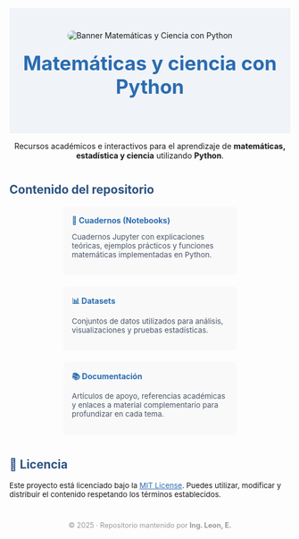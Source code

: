 <!-- Encabezado con imagen -->
<div style="text-align:center; padding: 40px 20px; background-color:#f0f4f8;">
  <img src="https://raw.githubusercontent.com/eduardoleon9010/matematicas/main/img/banner.png" alt="Banner Matemáticas y Ciencia con Python" style="max-width: 100%; height: auto; border-radius: 12px;">
  <h1 style="color:#2b6cb0; font-size:2.5em; margin-top: 20px; animation: float 3s ease-in-out infinite;">
    Matemáticas y ciencia con Python
  </h1>
</div>

<p align="center">
  Recursos académicos e interactivos para el aprendizaje de <strong>matemáticas, estadística y ciencia</strong> utilizando <strong>Python</strong>.
</p>

<h2 style="color:#2c5282; margin-top: 40px;">Contenido del repositorio</h2>

<section style="display: flex; flex-wrap: wrap; justify-content: center; gap: 20px;">

  <div style="width: 280px; border: none; border-radius: 8px; padding: 16px; background: #f9f9f9;">
    <a href="https://github.com/eduardoleon9010/matematicas/tree/main/cuadernos(Notebooks)" target="_blank" style="text-decoration: none; color: #2b6cb0;"><strong>📒 Cuadernos (Notebooks)</strong></a>
    <p style="font-size: 0.95em; color: #4a5568;">
      Cuadernos Jupyter con explicaciones teóricas, ejemplos prácticos y funciones matemáticas implementadas en Python.
    </p>
  </div>

  <div style="width: 280px; border: none; border-radius: 8px; padding: 16px; background: #f9f9f9;">
    <a href="https://github.com/eduardoleon9010/matematicas/tree/main/Conjuntos_de_datos" target="_blank" style="text-decoration: none; color: #2b6cb0;"><strong>📊 Datasets</strong></a>
    <p style="font-size: 0.95em; color: #4a5568;">
      Conjuntos de datos utilizados para análisis, visualizaciones y pruebas estadísticas.
    </p>
  </div>

  <div style="width: 280px; border: none; border-radius: 8px; padding: 16px; background: #f9f9f9;">
    <a href="https://github.com/eduardoleon9010/matematicas_y_ciencia/blob/main/documentacion/soluciones.md" target="_blank" style="text-decoration: none; color: #2b6cb0;"><strong>📚 Documentación</strong></a>
    <p style="font-size: 0.95em; color: #4a5568;">
      Artículos de apoyo, referencias académicas y enlaces a material complementario para profundizar en cada tema.
    </p>
  </div>

</section>

<h2 style="color:#2c5282; margin-top: 40px;">📜 Licencia</h2>

<p style="font-size: 0.95em;">
  Este proyecto está licenciado bajo la 
  <a href="https://github.com/eduardoleon9010/matematicas/blob/main/Licencia_MIT.md" target="_blank" style="color:#2b6cb0;">MIT License</a>.  
  Puedes utilizar, modificar y distribuir el contenido respetando los términos establecidos.
</p>

<p align="center" style="font-size: 0.9em; color: #999999; margin-top: 40px;">
  © 2025 · Repositorio mantenido por <strong>Ing. Leon, E.</strong>
</p>

<style>
@keyframes float {
  0%   { transform: translateY(0px); }
  50%  { transform: translateY(-10px); }
  100% { transform: translateY(0px); }
}
</style>



